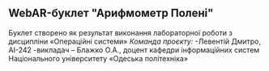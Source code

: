 ## WebAR-буклет "Арифмометр Полені"
Буклет створено як результат виконання лабораторної роботи з дисципліни «Операційні системи»
*Команда проєкту:*
-Левентій Дмитро, АІ-242
-викладач – Блажко О.А., доцент кафедри інформаційних систем Національного університету «Одеська політехніка»

